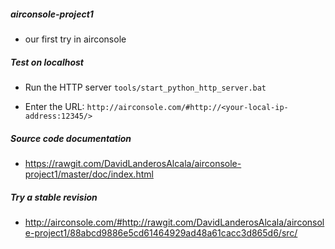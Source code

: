 ##### airconsole-project1
 + our first try in airconsole


##### Test on localhost
- Run the HTTP server
``tools/start_python_http_server.bat ``

- Enter the URL:
`` http://airconsole.com/#http://<your-local-ip-address:12345/> ``

##### Source code documentation
- https://rawgit.com/DavidLanderosAlcala/airconsole-project1/master/doc/index.html

##### Try a stable revision
- http://airconsole.com/#http://rawgit.com/DavidLanderosAlcala/airconsole-project1/88abcd9886e5cd61464929ad48a61cacc3d865d6/src/
